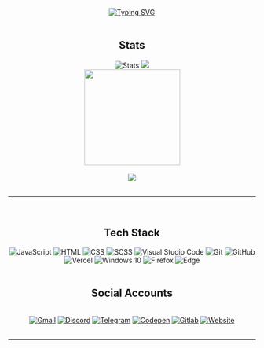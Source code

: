 <div align="center" class="readmePage">
	<div class="introText">
		<a href="https://git.io/typing-svg">
			<img src="https://readme-typing-svg.demolab.com?font=Bungee&size=24&pause=1000&color=FFFFFF&random=false&width=435&height=50&center=true&vCenter=true&lines=Hi+there!+I'm+Kanan." alt="Typing SVG" />
		</a>
	</div>
	<div align="center" class="githubStats"><br>
	<h2>Stats</h2>
    <img src="https://github-profile-summary-cards.vercel.app/api/cards/stats?username=kanansnote&theme=gruvbox" alt="Stats">
    <img src="https://github-profile-summary-cards.vercel.app/api/cards/repos-per-language?username=kanansnote&theme=gruvbox" ><br>
	<img src="https://github-profile-summary-cards.vercel.app/api/cards/profile-details?username=kanansnote&theme=gruvbox" height="195"><br><br>
	<img src="https://visitcount.itsvg.in/api?id=kanansnote&label=Profile%20Views&color=2&icon=8&pretty=false"><br><br>
	<hr>
	</div>
	<div class="techStack"><br>
		<h2>Tech Stack</h2>
		<img alt="JavaScript" src="https://img.shields.io/badge/JavaScript%20-%23323330.svg?&style=flat&logo=javascript&logoColor=%23F7DF1E"/>
		<img alt="HTML" src="https://img.shields.io/badge/HTML%20-%23E34F26.svg?&style=flat&logo=html5&logoColor=white"/>
		<img alt="CSS" src="https://img.shields.io/badge/CSS%20-%231572B6.svg?&style=flat&logo=css3&logoColor=white"/>
		<img alt="SCSS" src="https://img.shields.io/badge/SCSS-hotpink.svg?style=flat&logo=SASS&logoColor=white"/>
		<img alt="Visual Studio Code" src="https://img.shields.io/badge/Visual%20Studio%20Code-0078d7.svg?style=flat&logo=visual-studio-code&logoColor=white"/>
		<img alt="Git" src="https://img.shields.io/badge/Git-%23F05033.svg?style=flat&logo=git&logoColor=white"/>
		<img alt="GitHub" src="https://img.shields.io/badge/GitHub-%23121011.svg?style=flat&logo=github&logoColor=white"/>
		<img alt="Vercel" src="https://img.shields.io/badge/Vercel-%23000000.svg?style=flat&logo=vercel&logoColor=white">
		<img alt="Windows 10" src="https://img.shields.io/badge/Windows_10-0078D6?style=flat&logo=windows&logoColor=white"/>
		<img alt="Firefox" src="https://img.shields.io/badge/Firefox-FF7139?style=flat&logo=Firefox-Browser&logoColor=white"/>
		<img alt="Edge" src="https://img.shields.io/badge/Edge-0078D7?style=flat&logo=Microsoft-Edge&logoColor=white"/><br><br>
	</div>
	<div class="contactDetails">
		<h2>Social Accounts</h2>
		<br>
		<a href="mailto:kanansnote@gmail.com">
        	<img src="https://img.shields.io/badge/Gmail-D14836?style=flat&logo=gmail&logoColor=white" alt="Gmail"></a>
		<a href="https://discord.com/users/kanansnote">
        	<img src="https://img.shields.io/badge/Discord-%235865F2.svg?style=flat&logo=discord&logoColor=white" alt="Discord"></a>
    	<a href="https://t.me/kanansnote">
        	<img src="https://img.shields.io/badge/Telegram-2CA5E0?style=flat&logo=telegram&logoColor=white" alt="Telegram"></a>
    	<a href="https://codepen.io/kanansnote">
        	<img src="https://img.shields.io/badge/Codepen-000000?style=flat&logo=codepen&logoColor=white" alt="Codepen"></a>
    	<a href="https://codepen.io/kanansnote">
        	<img src="https://img.shields.io/badge/Gitlab-%23181717.svg?style=flat&logo=gitlab&logoColor=white" alt="Gitlab"></a>
    	<a href="https://kanansnote.github.io/">
        	<img src="https://img.shields.io/badge/Website-97781a" alt="Website"></a>
	</div><br><hr>
</div>
